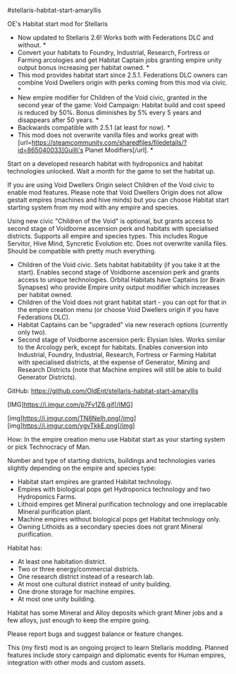 #stellaris-habitat-start-amaryllis

OE's Habitat start mod for Stellaris

* Now updated to Stellaris 2.6! Works both with Federations DLC and without. *
* Convert your habitats to Foundry, Industrial, Research, Fortress or Farming arcologies and get Habitat Captain jobs granting empire unity output bonus increasing per habitat owned. *
* This mod provides habitat start since 2.5.1. Federations DLC owners can combine Void Dwellers origin with perks coming from this mod via civic. *
* New empire modifier for Children of the Void civic, granted in the second year of the game:
Void Campaign: Habitat build and cost speed is reduced by 50%. Bonus diminishes by 5% every 5 years and disappears after 50 years. *
* Backwards compatible with 2.5.1 (at least for now). *
* This mod does not overwrite vanilla files and works great with [url=https://steamcommunity.com/sharedfiles/filedetails/?id=865040033]Guilli's Planet Modifiers[/url]. *

Start on a developed research habitat with hydroponics and habitat technologies unlocked. Wait a month for the game to set the habitat up.

If you are using Void Dwellers Origin select Children of the Void civic to enable mod features. Please note that Void Dwellers Origin does not allow gestalt empires (machines and hive minds) but you can choose Habitat start starting system from my mod with any empire and species.

Using new civic "Children of the Void" is optional, but grants access to second stage of Voidborne ascension perk and habitats with specialised districts. Supports all empire and species types. This includes Rogue Servitor, Hive Mind, Syncretic Evolution etc. Does not overwrite vanilla files. Should be compatible with pretty much everything.

- Children of the Void civic. Sets habitat habitability (if you take it at the start). Enables second stage of Voidborne ascension perk and grants access to unique technologies. Orbital Habitats have Captains (or Brain Synapses) who provide Empire unity output modifier which increases per habitat owned.
- Children of the Void does not grant habitat start - you can opt for that in the empire creation menu (or choose Void Dwellers origin if you have Federations DLC).
- Habitat Captains can be "upgraded" via new reserach options (currently only two).
- Second stage of Voidborne ascension perk: Elysian Isles. Works similar to the Arcology perk, except for habitats. Enables conversion into Industrial, Foundry, Industrial, Research, Fortress or Farming Habitat with specialised districts, at the expense of Generator, Mining and Research Districts (note that Machine empires will still be able to build Generator Districts).

GitHub: https://github.com/OldEnt/stellaris-habitat-start-amaryllis

[IMG]https://i.imgur.com/p7Fv1Z6.gif[/IMG]

[img]https://i.imgur.com/TN8NeIh.png[/img]
[img]https://i.imgur.com/ygvTkkE.png[/img]

How: In the empire creation menu use Habitat start as your starting system or pick Technocracy of Man.

Number and type of starting districts, buildings and technologies varies slightly depending on the empire and species type:

- Habitat start empires are granted Habitat technology.
- Empires with biological pops get Hydroponics technology and two Hydroponics Farms.
- Lithoid empires get Mineral purification technology and one irreplacable Mineral purification plant.
- Machine empires without biological pops get Habitat technology only.
- Owning Lithoids as a secondary species does not grant Mineral purification.

Habitat has:

- At least one habitation district.
- Two or three energy/commercial districts.
- One research district instead of a research lab.
- At most one cultural district instead of unity building.
- One drone storage for machine empires.
- At most one unity building.

Habitat has some Mineral and Alloy deposits which grant Miner jobs and a few alloys, just enough to keep the empire going.

Please report bugs and suggest balance or feature changes.

This (my first) mod is an ongoing project to learn Stellaris modding. Planned features include story campaign and diplomatic events for Human empires, integration with other mods and custom assets.
